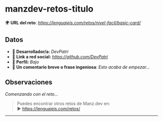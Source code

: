 # manzdev-retos-titulo

🌍 **URL del reto**: *https://lenguajejs.com/retos/nivel-facil/basic-card/*

## Datos

- 🦄 **Desarrollador/a:** *DevPatri*
- 🐇 **Link a red social:** *https://github.com/DevPatri*
- 🦾 **Perfil:** *Bajo*
- 💬 **Un comentario breve o frase ingeniosa**: *Esto acaba de empezar...*

## Observaciones

*Comenzando con el reto...*

> Puedes encontrar otros retos de Manz.dev en: <br>▶ https://lenguajejs.com/retos/

---
